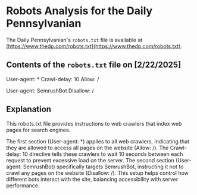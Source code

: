 # Robots Analysis for the Daily Pennsylvanian

The Daily Pennsylvanian's `robots.txt` file is available at
[https://www.thedp.com/robots.txt](https://www.thedp.com/robots.txt).

## Contents of the `robots.txt` file on [2/22/2025]

User-agent: *
Crawl-delay: 10
Allow: /

User-agent: SemrushBot
Disallow: /

## Explanation

This robots.txt file provides instructions to web crawlers that index web pages for search engines.

The first section (User-agent: *) applies to all web crawlers, indicating that they are allowed to access all pages on the website (Allow: /).
The Crawl-delay: 10 directive tells these crawlers to wait 10 seconds between each request to prevent excessive load on the server.
The second section (User-agent: SemrushBot) specifically targets SemrushBot, instructing it not to crawl any pages on the website (Disallow: /).
This setup helps control how different bots interact with the site, balancing accessibility with server performance.
